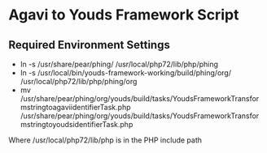 # Agavi to Youds Framework Script

## Required Environment Settings
* ln -s /usr/share/pear/phing/ /usr/local/php72/lib/php/phing 
* ln -s /usr/local/bin/youds-framework-working/build/phing/org/ /usr/local/php72/lib/php/phing/org
* mv /usr/share/pear/phing/org/youds/build/tasks/YoudsFrameworkTransformstringtoagaviidentifierTask.php /usr/share/pear/phing/org/youds/build/tasks/YoudsFrameworkTransformstringtoyoudsidentifierTask.php
 
Where /usr/local/php72/lib/php is in the PHP include path

